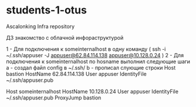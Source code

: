 # students-1-otus
Ascalonking Infra repository

ДЗ знакомство с облачной инфораструктурой 

1 - Для подключения к someinternalhost в одну команду ( ssh -i ~/.ssh/appuser -J appuser@62.84.114.138 appuser@10.128.0.24 )
2 - Для подключения к someinternalhost по hosname выполнил следующие шаги
 a - создал файл config в ~/.ssh/ 
 b - прописал слующие строки
Host bastion
HostName 62.84.114.138
User appuser
IdentityFile ~/.ssh/appuser.pub

Host someinternalhost
HostName 10.128.0.24
User appuser
IdentityFile ~/.ssh/appuser.pub
ProxyJump bastion 
